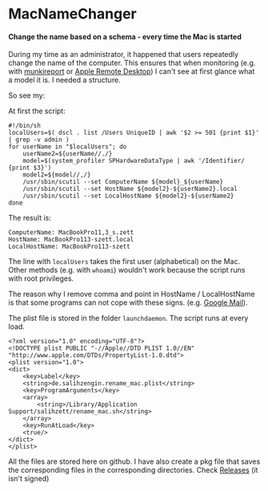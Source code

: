 # MacNameChanger
#### Change the name based on a schema - every time the Mac is started


During my time as an administrator, it happened that users repeatedly change the name of the computer.
This ensures that when monitoring (e.g. with [munkireport](https://github.com/munkireport/munkireport-php) or [Apple Remote Desktop](https://itunes.apple.com/de/app/apple-remote-desktop/id409907375)) I can't see at first glance what a model it is.
I needed a structure.

So see my:

At first the script:
```shell
#!/bin/sh
localUsers=$( dscl . list /Users UniqueID | awk '$2 >= 501 {print $1}' | grep -v admin )
for userName in "$localUsers"; do
	userName2=${userName//./}
	model=$(system_profiler SPHardwareDataType | awk '/Identifier/ {print $3}')
	model2=${model//,/}
	/usr/sbin/scutil --set ComputerName ${model}_${userName}
	/usr/sbin/scutil --set HostName ${model2}-${userName2}.local
	/usr/sbin/scutil --set LocalHostName ${model2}-${userName2}
done
```
The result is:
```
ComputerName: MacBookPro11,3_s.zett
HostName: MacBookPro113-szett.local
LocalHostName: MacBookPro113-szett
```

The line with `localUsers` takes the first user (alphabetical) on the Mac. Other methods (e.g. with `whoami`) wouldn't work because the script runs with root privileges.

The reason why I remove comma and point in HostName / LocalHostName is that some programs can not cope with these signs. (e.g. [Google Mail](https://support.google.com/mail/answer/6386757?visit_id=0-636578195982351165-252876126&p=helo&rd=1)).


The plist file is stored in the folder `launchdaemon`. The script runs at every load.
```plist
<?xml version="1.0" encoding="UTF-8"?>
<!DOCTYPE plist PUBLIC "-//Apple//DTD PLIST 1.0//EN" "http://www.apple.com/DTDs/PropertyList-1.0.dtd">
<plist version="1.0">
<dict>
	<key>Label</key>
	<string>de.salihzengin.rename_mac.plist</string>
	<key>ProgramArguments</key>
	<array>
		<string>/Library/Application Support/salihzett/rename_mac.sh</string>
	</array>
	<key>RunAtLoad</key>
	<true/>
</dict>
</plist>
```

All the files are stored here on github. 
I have also create a pkg file that saves the corresponding files in the corresponding directories.
Check [Releases](https://github.com/salihzett/MacNameChanger/releases) (it isn't signed)
